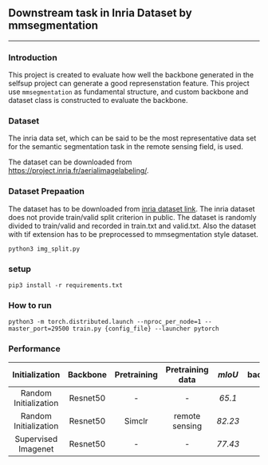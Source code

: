 ## Downstream task in Inria Dataset by mmsegmentation
---

### Introduction
This project is created to evaluate how well the backbone generated in the selfsup project can generate a good represenstation feature. This project use `mmsegmentation` as fundamental structure, and custom backbone and dataset class is constructed to evaluate the backbone.

### Dataset
The inria data set, which can be said to be the most representative data set for the semantic segmentation task in the remote sensing field, is used.

The dataset can be downloaded from https://project.inria.fr/aerialimagelabeling/.

### Dataset Prepaation

The dataset has to be downloaded from [inria dataset link](https://project.inria.fr/aerialimagelabeling/). The inria dataset does not provide train/valid split criterion in public. The dataset is randomly divided to train/valid and recorded in train.txt and valid.txt. Also the dataset with tif extension has to be preprocessed to mmsegmentation style dataset.

```
python3 img_split.py
```

### setup
```
pip3 install -r requirements.txt
```

### How to run
```
python3 -m torch.distributed.launch --nproc_per_node=1 --master_port=29500 train.py {config_file} --launcher pytorch
```

### Performance
|     Initialization    | Backbone | Pretraining | Pretraining data |  *mIoU* |  background  |   building  |
|:---------------------:|:--------:|:-----------:|:----------------:|:------:|:------------:|:-----------:|
| Random Initialization | Resnet50 |      -      |         -        | *65.1* | 88.68        | 41.52       |
| Random Initialization | Resnet50 |   Simclr    |  remote sensing  | *82.23*| 94.14        | 70.33       |
| Supervised Imagenet   | Resnet50 |      -      |         -        | *77.43*| 92.58        | 62.27       |
